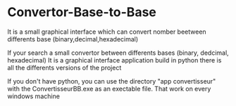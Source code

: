 # Convertor-Base-to-Base
It is a small graphical interface which can convert nomber beetween differents base (binary,decimal,hexadecimal)

If your search a small convertor between differents bases (binary, dedcimal, hexadecimal)
It is a graphical interface application build in python
there is all the differents versions of the project

If you don't have python, you can use the directory "app convertisseur" with the ConvertisseurBB.exe as an exectable file. That work on every windows machine
